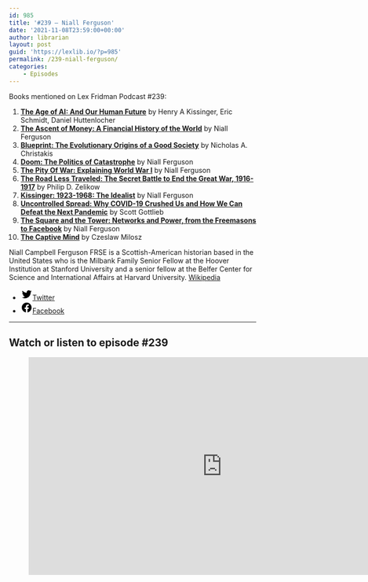 ```yaml
---
id: 985
title: '#239 – Niall Ferguson'
date: '2021-11-08T23:59:00+00:00'
author: librarian
layout: post
guid: 'https://lexlib.io/?p=985'
permalink: /239-niall-ferguson/
categories:
    - Episodes
---
```


Books mentioned on Lex Fridman Podcast #239:

1. **[The Age of AI: And Our Human Future](https://amzn.to/3ZEDK1S)** by Henry A Kissinger, Eric Schmidt, Daniel Huttenlocher
2. **[The Ascent of Money: A Financial History of the World](https://amzn.to/3ZAONsF)** by Niall Ferguson
3. **[Blueprint: The Evolutionary Origins of a Good Society](https://amzn.to/3ZCag4q)** by Nicholas A. Christakis
4. **[Doom: The Politics of Catastrophe](https://amzn.to/3IQ0W7l)** by Niall Ferguson
5. **[The Pity Of War: Explaining World War I](https://amzn.to/3knJmgs)** by Niall Ferguson
6. **[The Road Less Traveled: The Secret Battle to End the Great War, 1916-1917](https://amzn.to/3QFca0i)** by Philip D. Zelikow
7. **[Kissinger: 1923-1968: The Idealist](https://amzn.to/3QL9RIZ)** by Niall Ferguson
8. **[Uncontrolled Spread: Why COVID-19 Crushed Us and How We Can Defeat the Next Pandemic](https://amzn.to/3Hol3It)** by Scott Gottlieb
9. **[The Square and the Tower: Networks and Power, from the Freemasons to Facebook](https://amzn.to/3kyAcxX)** by Niall Ferguson
10. **[The Captive Mind](https://amzn.to/3kyrC29)** by Czeslaw Milosz

Niall Campbell Ferguson FRSE is a Scottish-American historian based in the United States who is the Milbank Family Senior Fellow at the Hoover Institution at Stanford University and a senior fellow at the Belfer Center for Science and International Affairs at Harvard University. [Wikipedia](https://en.wikipedia.org/wiki/Niall_Ferguson)

- [<svg aria-hidden="true" focusable="false" height="24" version="1.1" viewbox="0 0 24 24" width="24" xmlns="http://www.w3.org/2000/svg"><path d="M22.23,5.924c-0.736,0.326-1.527,0.547-2.357,0.646c0.847-0.508,1.498-1.312,1.804-2.27 c-0.793,0.47-1.671,0.812-2.606,0.996C18.324,4.498,17.257,4,16.077,4c-2.266,0-4.103,1.837-4.103,4.103 c0,0.322,0.036,0.635,0.106,0.935C8.67,8.867,5.647,7.234,3.623,4.751C3.27,5.357,3.067,6.062,3.067,6.814 c0,1.424,0.724,2.679,1.825,3.415c-0.673-0.021-1.305-0.206-1.859-0.513c0,0.017,0,0.034,0,0.052c0,1.988,1.414,3.647,3.292,4.023 c-0.344,0.094-0.707,0.144-1.081,0.144c-0.264,0-0.521-0.026-0.772-0.074c0.522,1.63,2.038,2.816,3.833,2.85 c-1.404,1.1-3.174,1.756-5.096,1.756c-0.331,0-0.658-0.019-0.979-0.057c1.816,1.164,3.973,1.843,6.29,1.843 c7.547,0,11.675-6.252,11.675-11.675c0-0.178-0.004-0.355-0.012-0.531C20.985,7.47,21.68,6.747,22.23,5.924z"></path></svg><span class="wp-block-social-link-label screen-reader-text">Twitter</span>](https://twitter.com/nfergus)
- [<svg aria-hidden="true" focusable="false" height="24" version="1.1" viewbox="0 0 24 24" width="24" xmlns="http://www.w3.org/2000/svg"><path d="M12 2C6.5 2 2 6.5 2 12c0 5 3.7 9.1 8.4 9.9v-7H7.9V12h2.5V9.8c0-2.5 1.5-3.9 3.8-3.9 1.1 0 2.2.2 2.2.2v2.5h-1.3c-1.2 0-1.6.8-1.6 1.6V12h2.8l-.4 2.9h-2.3v7C18.3 21.1 22 17 22 12c0-5.5-4.5-10-10-10z"></path></svg><span class="wp-block-social-link-label screen-reader-text">Facebook</span>](https://www.facebook.com/NiallCFerguson/)

- - - - - -

## Watch or listen to episode #239

<figure class="wp-block-embed is-type-video is-provider-youtube wp-block-embed-youtube wp-embed-aspect-16-9 wp-has-aspect-ratio"><div class="wp-block-embed__wrapper"><iframe allow="accelerometer; autoplay; clipboard-write; encrypted-media; gyroscope; picture-in-picture; web-share" allowfullscreen="" frameborder="0" height="443" loading="lazy" src="https://www.youtube.com/embed/xF6x1ftN-H4?feature=oembed" title="Niall Ferguson: History of Money, Power, War, and Truth | Lex Fridman Podcast #239" width="788"></iframe></div></figure>